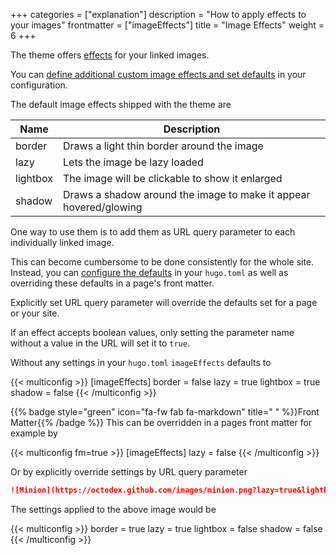 +++
categories = ["explanation"]
description = "How to apply effects to your images"
frontmatter = ["imageEffects"]
title = "Image Effects"
weight = 6
+++

The theme offers [effects](authoring/markdown#image-effects) for your linked images.

You can [define additional custom image effects and set defaults](configuration/customization/imageeffects) in your configuration.

The default image effects shipped with the theme are

| Name     | Description                                                       |
| -------- | ----------------------------------------------------------------- |
| border   | Draws a light thin border around the image                        |
| lazy     | Lets the image be lazy loaded                                     |
| lightbox | The image will be clickable to show it enlarged                   |
| shadow   | Draws a shadow around the image to make it appear hovered/glowing |

One way to use them is to add them as URL query parameter to each individually linked image.

This can become cumbersome to be done consistently for the whole site. Instead, you can [configure the defaults](configuration/customization/imageeffects) in your `hugo.toml` as well as overriding these defaults in a page's front matter.

Explicitly set URL query parameter will override the defaults set for a page or your site.

If an effect accepts boolean values, only setting the parameter name without a value in the URL will set it to `true`.

Without any settings in your `hugo.toml` `imageEffects` defaults to

{{< multiconfig >}}
[imageEffects]
  border = false
  lazy = true
  lightbox = true
  shadow = false
{{< /multiconfig >}}

{{% badge style="green" icon="fa-fw fab fa-markdown" title=" " %}}Front Matter{{% /badge %}} This can be overridden in a pages front matter for example by

{{< multiconfig fm=true >}}
[imageEffects]
  lazy = false
{{< /multiconfig >}}

Or by explicitly override settings by URL query parameter

````md {title="URL"}
![Minion](https://octodex.github.com/images/minion.png?lazy=true&lightbox=false)
````

The settings applied to the above image would be

{{< multiconfig >}}
border = true
lazy = true
lightbox = false
shadow = false
{{< /multiconfig >}}
